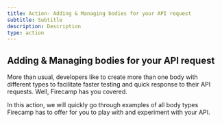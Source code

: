 ```yaml
---
title: Action- Adding & Managing bodies for your API request
subtitle: Subtitle
description: Description
type: action
---
```


## Adding & Managing bodies for your API request

More than usual, developers like to create more than one body with different types to facilitate faster testing and quick response to their API requests. Well, Firecamp has you covered.

In this action, we will quickly go through examples of all body types Firecamp has to offer for you to play with and experiment with your API.
